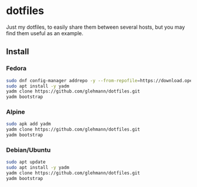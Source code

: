 # dotfiles

Just my dotfiles, to easily share them between several hosts, but you may find them useful as an example.

## Install

### Fedora

~~~bash
sudo dnf config-manager addrepo -y --from-repofile=https://download.opensuse.org/repositories/home:TheLocehiliosan:yadm/Fedora_Rawhide/home:TheLocehiliosan:yadm.repo y
sudo apt install -y yadm
yadm clone https://github.com/glehmann/dotfiles.git
yadm bootstrap
~~~

### Alpine

~~~bash
sudo apk add yadm
yadm clone https://github.com/glehmann/dotfiles.git
yadm bootstrap
~~~

### Debian/Ubuntu

~~~bash
sudo apt update
sudo apt install -y yadm
yadm clone https://github.com/glehmann/dotfiles.git
yadm bootstrap
~~~
